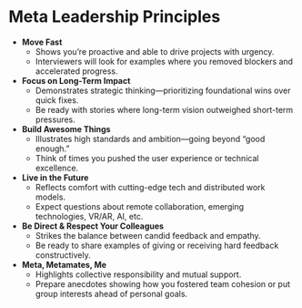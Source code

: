 # Meta Leadership Principles

- **Move Fast**
    - Shows you’re proactive and able to drive projects with urgency.
    - Interviewers will look for examples where you removed blockers and accelerated progress.
- **Focus on Long-Term Impact**
    - Demonstrates strategic thinking—prioritizing foundational wins over quick fixes.
    - Be ready with stories where long-term vision outweighed short-term pressures.
- **Build Awesome Things**
    - Illustrates high standards and ambition—going beyond “good enough.”
    - Think of times you pushed the user experience or technical excellence.
- **Live in the Future**
    - Reflects comfort with cutting-edge tech and distributed work models.
    - Expect questions about remote collaboration, emerging technologies, VR/AR, AI, etc.
- **Be Direct & Respect Your Colleagues**
    - Strikes the balance between candid feedback and empathy.
    - Be ready to share examples of giving or receiving hard feedback constructively.
- **Meta, Metamates, Me**
    - Highlights collective responsibility and mutual support.
    - Prepare anecdotes showing how you fostered team cohesion or put group interests ahead of personal goals.

